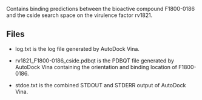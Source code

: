 Contains binding predictions between the bioactive compound F1800-0186 and the cside search space on the virulence factor rv1821.

## Files

- log.txt is the log file generated by AutoDock Vina.

- rv1821_F1800-0186_cside.pdbqt is the PDBQT file generated by AutoDock Vina containing the orientation and binding location of F1800-0186.

- stdoe.txt is the combined STDOUT and STDERR output of AutoDock Vina.

